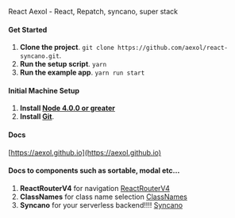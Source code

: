 React Aexol - React, Repatch, syncano, super stack

#### Get Started
1. **Clone the project**. `git clone https://github.com/aexol/react-syncano.git`.
2. **Run the setup script**. `yarn`
3. **Run the example app**. `yarn run start`

#### Initial Machine Setup
1. **Install [Node 4.0.0 or greater](https://nodejs.org)**
2. **Install [Git](https://git-scm.com/downloads)**.

#### Docs
[https://aexol.github.io](https://aexol.github.io)

#### Docs to components such as sortable, modal etc...
1. **ReactRouterV4** for navigation [ReactRouterV4](https://reacttraining.com/react-router/web/guides/quick-start)
4. **ClassNames** for class name selection [ClassNames](https://github.com/JedWatson/classnames)
5. **Syncano** for your serverless backend!!!! [Syncano](https://syncano.io/)
